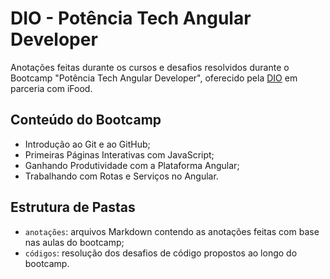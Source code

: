 # DIO - Potência Tech Angular Developer

Anotações feitas durante os cursos e desafios resolvidos durante o Bootcamp "Potência Tech Angular Developer", oferecido pela [DIO](https://www.dio.me/) em parceria com iFood.

## Conteúdo do Bootcamp

- Introdução ao Git e ao GitHub;
- Primeiras Páginas Interativas com JavaScript;
- Ganhando Produtividade com a Plataforma Angular;
- Trabalhando com Rotas e Serviços no Angular.

## Estrutura de Pastas

- `anotações`: arquivos Markdown contendo as anotações feitas com base nas aulas do bootcamp;
- `códigos`: resolução dos desafios de código propostos ao longo do bootcamp.
